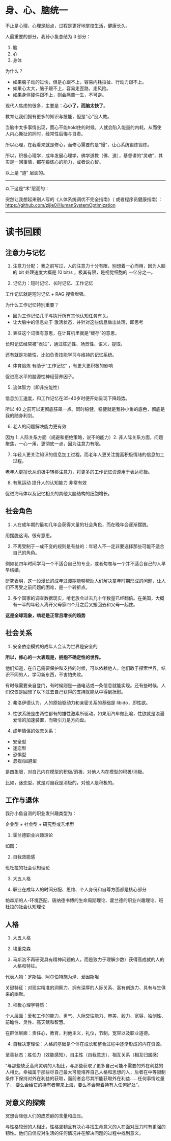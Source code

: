 # 身、心、脑统一

不止是心理，心理是起点，过程是更好地掌控生活，健康长久。

人最重要的部分，我孙小鱼总结为 3 部分：

1. 脑
2. 心
3. 身体

为什么？

- 如果脑子动的过快，但是心跟不上，容易内耗拉扯、行动力跟不上。
- 如果心太大，脑子跟不上，容易走歪路，走风险。
- 如果身体硬件跟不上，则会痛苦一生，不可逆。

现代人焦虑的很多，主要是：**心小了，而脑太快了**。

教育让我们拥有更多的知识与技能，但是“心”没人教。

当脑中太多事情出现，而心不能hold住的时候，人就会陷入能量的内耗，从而使人内心撕扯的同时，经常性后悔与自责。

所以心理，在我看来就是修心，而修心需要的是“慢”，让心系统锻炼锻炼。

所以，积极心理学，成年发展心理学，佛学道教（佛、道），基督讲的“灵魂”，其实是一回事情，都在锻炼心的能力，或者说心智。

以上是 “道” 层面的。

---

以下这是“术”层面的：

突然让我想起来别人写的《人体系统调优不完全指南》（
或者程序员健康指南）：
https://github.com/zijie0/HumanSystemOptimization


---

# 读书回顾

## 注意力与记忆

1. 注意力分配：
我之前写过，人的注意力十分有限，别想着一心而用，因为人脑的 bit 处理速度大概是 10 bit/s ，极其有限，是视觉细胞的 一亿分之一。

2. 记忆力：短时记忆、长时记忆、工作记忆

工作记忆就是短时记忆 + RAG 搜索增强。

为什么工作记忆特别重要？
- 因为工作记忆几乎与执行所有其他认知任务有关。
- 让大脑中的信息处于 激活状态，并针对这些信息做出处理，即思考

3. 表征这个词很有意思，在计算机里就是“缓存”的意思，

长时记忆经常被“表征”，通过陈述性、场景性、语义，提取。

还有就是功能性，比如负责技能学习与维持的记忆系统。

4. 体育锻炼 有助于“工作记忆” ，有更大更积极的影响

促进高水平的脑源性神经营养因子。

5. 流体智力（即非技能性）

信息加工速度，和工作记忆在35-40岁时便开始呈现下降趋势。

所以 40 之前可以更彻底狂飙一点。同时稳健，稳健就是我孙小鱼的底色，彻底是我的随身利剑。

6. 老人的问题解决能力更有效

因为 1. 人际关系方面（规避和拒绝策略，说不的能力）2. 非人际关系方面，问题聚焦，一心一用，更彻底一点，因为注意力有限。

7. 年轻人更关注知识的信息加工过程，而老年人更关注提高积极情绪的信息加工过程。

老年人更擅长从消极中转移注意力，将更多的工作记忆资源用于表达积极。

8. 有氧运动 提升人的认知能力 非常有效

促进海马体以及记忆相关的其他大脑结构的细胞增长。

## 社会角色

1. 人在成年期的最初几年会获得大量的社会角色，而在晚年会逐渐摆脱。

用摆脱这词，很有意思。

2. 不再受制于一成不变的规则是有益的：年轻人不一定非要选择那些可能不适合自己的角色。

例如花四年时间学习一个不适合自己的专业，或者匆匆与一个并不适合自己的人早早结婚。

研究表明，这一段漫长的成年过渡期能够帮助人们解决童年时期形成的问题，让人们不再受之前问题的困难，是一个转折点。

3. 多个国家的调查数据现实，啃老族会过去几十年数量已经翻倍。在美国，大概有一半的年轻人离开父母家四个月之后又搬回去和父母一起住。

**这是全球现象，啃老是正常且增长的趋势**

## 社会关系

1. 安全依恋模式的成年人会认为世界是安全的

**所以，修心的一大表现是，拥抱不确定性的世界。**

他们知道，在自己需要保护和支持的时候，可以依赖他人。他们敢于探索世界，结识不同的人，学习新东西，不害怕失败。

有时候需要亲自登门，有时候则是一通电话或一条信息就能实现。还有些时候，人们仅仅是回想了以下过去自己获得的支持就能从中得到抚慰。

2. 弗洛伊德认为，人的原始驱动力和亲密关系的基础是 libido，即性欲。

3. 性欲系统是由两性都有的雄性激素所驱动，如果用汽车做比喻，性欲就是浪漫爱情的加速装置，而吸引力是方向盘。

4. 成年情侣的依恋关系：
- 安全型
- 迷恋型
- 恐惧型
- 忽视/回避型

是四象限，对自己内在模型的积极/消极，对他人内在模型的积极/消极。

比如，迷恋型，就是对自我是消极的，对他人是积极的。

## 工作与退休

我孙小鱼自测的职业发兴趣类型为：

企业型 + 社会型 + 研究型或艺术型

1. 霍兰德职业兴趣理论

如图：

2. 自我效能感

班杜拉的社会认知理论

3. 大五人格

4. 职业在成年人的时间分配、思维、个人身份和自尊方面都是核心部分

帕森斯的人-环境匹配、唐纳德书博的生命周期理论、霍兰德的职业兴趣理论、班杜拉的社会认知理论

## 人格

1. 大五人格

2. 埃里克森

3. 马斯洛不再研究具有精神问题的人，而是致力于理解少数）获得高成就的人的人格和特征。

代表人物：罗斯福、阿尔伯特施为泽、爱因斯坦

关键特征：对现实精准的洞察力、拥有深厚的人际关系、富有创造力、具有与生俱来的幽默。

3. 积极心理学特质：

个人层面：爱和工作的能力、勇气、人际交往能力、审美、毅力、宽容、独创性、前瞻性、灵性、高天赋和智慧。

在群体层面：责任心，教育，利他主义，礼仪，节制，宽容以及职业道德。

4. 自我决定理论：人格的基础是个体在成长和整合过程中逐渐形成的内在资源。

至善状态：胜任力（效能感知）、自主性（自我意志）、相互关系（相互归属感）

“与那些缺乏高尚灵魂的人相比，与那些获取了更多自己可能不需要的外在利益的人相比，幸福属于那些尽自己最大可能培养自己人格和思想的人，后者在中等限制条件下保持对外在利益的获取，而前者会尽其所能获取外在利益......任何事情过量了， 要么会给它的持有者带来上海，要么不会带着持有人任何好处”。

## 对意义的探索

冥想会降低人们的皮质醇的含量和血压。

与性格较弱的人相比，性格坚韧且有决心寻找生命意义的人在面对压力时有更强的韧性。他们自信应对生活的任何情况并在解决问题的过程中找到意义。



